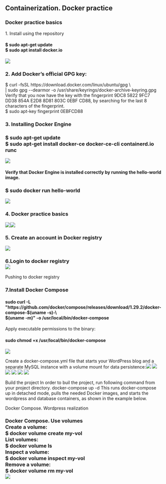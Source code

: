 <h2>Containerization. Docker practice</h2>
<head>
<h3>Docker practice basics</h3>
1. Install using the repository <h4>$ sudo apt-get update</br>$ sudo apt install docker.io</h4><img src="https://github.com/korotetskiy/img/blob/main/d1.png"><h3>2. Add Docker’s official GPG key:</br></h3>
$ curl -fsSL https://download.docker.com/linux/ubuntu/gpg \</br>
| sudo gpg --dearmor -o /usr/share/keyrings/docker-archive-keyring.gpg</br>
Verify that you now have the key with the fingerprint 9DC8 5822 9FC7 DD38 854A E2D8 8D81 803C 0EBF CD88, by searching for the last 8 characters of the fingerprint.</br>
$ sudo apt-key fingerprint 0EBFCD88</br>
<h3>3. Installing Docker Engine</br>
<h3>$ sudo apt-get update</br>
$ sudo apt-get install docker-ce docker-ce-cli containerd.io runc</h3><img src="https://github.com/korotetskiy/img/blob/main/d34.png">
<h4>Verify that Docker Engine is installed correctly by running the hello-world image.</h4><h3>$ sudo docker run hello-world</br></h3></h4><img src="https://github.com/korotetskiy/img/blob/main/d31.png">
<h3>4. Docker practice basics</h3><img src="https://github.com/korotetskiy/img/blob/main/d36.png"><img src="https://github.com/korotetskiy/img/blob/main/d37-1.png">
<h3>5. Create an account in Docker registry</h3><img src="https://github.com/korotetskiy/img/blob/main/d21.png">
<h3>6.Login to docker registry</br><img src="https://github.com/korotetskiy/img/blob/main/d33.png"></h3>

Pushing to docker registry

<h3>7.Install Docker Compose</h3>
<h4>sudo curl -L "https://github.com/docker/compose/releases/download/1.29.2/docker-compose-$(uname -s)-\</br>
$(uname -m)" -o /usr/local/bin/docker-compose</h4>
Apply executable permissions to the binary:
<h4>sudo chmod +x /usr/local/bin/docker-compose</h4><img src="https://github.com/korotetskiy/img/blob/main/d38.png">

Create a docker-compose.yml file that starts your WordPress blog and a separate MySQL instance with a volume mount for data persistence:<img src="https://github.com/korotetskiy/img/blob/main/d44.png">
<img src="https://github.com/korotetskiy/img/blob/main/d4.png">
<img src="https://github.com/korotetskiy/img/blob/main/d41.png">
<img src="https://github.com/korotetskiy/img/blob/main/d42.png">
<img src="https://github.com/korotetskiy/img/blob/main/d43.png">
<img src="https://github.com/korotetskiy/img/blob/main/D49.png">




Build the project In order to buil the project, run following command from your project directory.
docker-compose up -d
This runs docker-compose up in detached mode, pulls the needed Docker images, and starts the wordpress and database containers, as shown in the example below.

Docker Compose. Wordpress realization


<h3>Docker Compose. Use volumes</br>
Create a volume:</br>
$ docker volume create my-vol</br>
List volumes:</br>
$ docker volume ls</br>
Inspect a volume:</br>
$ docker volume inspect my-vol</br>
Remove a volume:</br>
$ docker volume rm my-vol</br>
<img src="https://github.com/korotetskiy/img/blob/main/d45.png"></br>
</h3>
